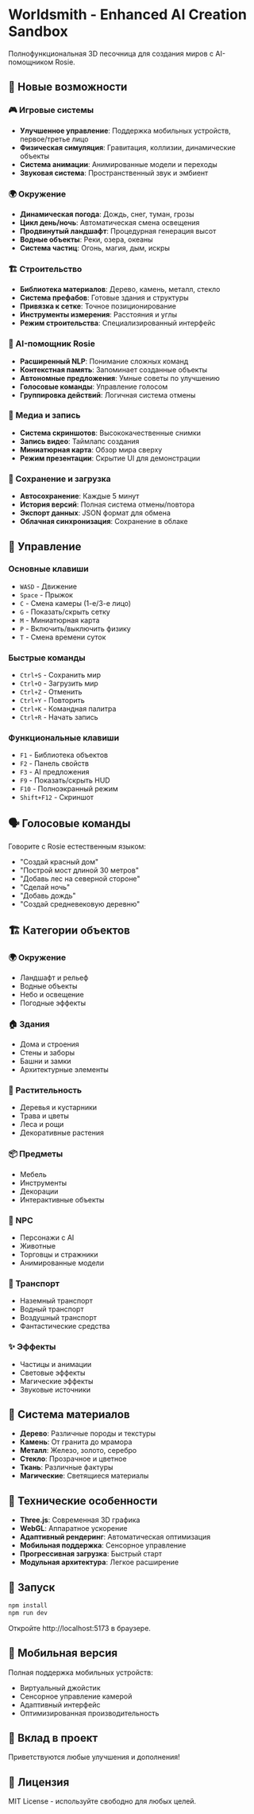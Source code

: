 # Worldsmith - Enhanced AI Creation Sandbox

Полнофункциональная 3D песочница для создания миров с AI-помощником Rosie.

## 🚀 Новые возможности

### 🎮 Игровые системы
- **Улучшенное управление**: Поддержка мобильных устройств, первое/третье лицо
- **Физическая симуляция**: Гравитация, коллизии, динамические объекты
- **Система анимации**: Анимированные модели и переходы
- **Звуковая система**: Пространственный звук и эмбиент

### 🌍 Окружение
- **Динамическая погода**: Дождь, снег, туман, грозы
- **Цикл день/ночь**: Автоматическая смена освещения
- **Продвинутый ландшафт**: Процедурная генерация высот
- **Водные объекты**: Реки, озера, океаны
- **Система частиц**: Огонь, магия, дым, искры

### 🏗️ Строительство
- **Библиотека материалов**: Дерево, камень, металл, стекло
- **Система префабов**: Готовые здания и структуры
- **Привязка к сетке**: Точное позиционирование
- **Инструменты измерения**: Расстояния и углы
- **Режим строительства**: Специализированный интерфейс

### 🤖 AI-помощник Rosie
- **Расширенный NLP**: Понимание сложных команд
- **Контекстная память**: Запоминает созданные объекты
- **Автономные предложения**: Умные советы по улучшению
- **Голосовые команды**: Управление голосом
- **Группировка действий**: Логичная система отмены

### 📸 Медиа и запись
- **Система скриншотов**: Высококачественные снимки
- **Запись видео**: Таймлапс создания
- **Миниатюрная карта**: Обзор мира сверху
- **Режим презентации**: Скрытие UI для демонстрации

### 💾 Сохранение и загрузка
- **Автосохранение**: Каждые 5 минут
- **История версий**: Полная система отмены/повтора
- **Экспорт данных**: JSON формат для обмена
- **Облачная синхронизация**: Сохранение в облаке

## 🎯 Управление

### Основные клавиши
- `WASD` - Движение
- `Space` - Прыжок
- `C` - Смена камеры (1-е/3-е лицо)
- `G` - Показать/скрыть сетку
- `M` - Миниатюрная карта
- `P` - Включить/выключить физику
- `T` - Смена времени суток

### Быстрые команды
- `Ctrl+S` - Сохранить мир
- `Ctrl+O` - Загрузить мир
- `Ctrl+Z` - Отменить
- `Ctrl+Y` - Повторить
- `Ctrl+K` - Командная палитра
- `Ctrl+R` - Начать запись

### Функциональные клавиши
- `F1` - Библиотека объектов
- `F2` - Панель свойств
- `F3` - AI предложения
- `F9` - Показать/скрыть HUD
- `F10` - Полноэкранный режим
- `Shift+F12` - Скриншот

## 🗣️ Голосовые команды

Говорите с Rosie естественным языком:
- "Создай красный дом"
- "Построй мост длиной 30 метров"
- "Добавь лес на северной стороне"
- "Сделай ночь"
- "Добавь дождь"
- "Создай средневековую деревню"

## 🏗️ Категории объектов

### 🌍 Окружение
- Ландшафт и рельеф
- Водные объекты
- Небо и освещение
- Погодные эффекты

### 🏠 Здания
- Дома и строения
- Стены и заборы
- Башни и замки
- Архитектурные элементы

### 🌲 Растительность
- Деревья и кустарники
- Трава и цветы
- Леса и рощи
- Декоративные растения

### 📦 Предметы
- Мебель
- Инструменты
- Декорации
- Интерактивные объекты

### 👥 NPC
- Персонажи с AI
- Животные
- Торговцы и стражники
- Анимированные модели

### 🚗 Транспорт
- Наземный транспорт
- Водный транспорт
- Воздушный транспорт
- Фантастические средства

### ✨ Эффекты
- Частицы и анимации
- Световые эффекты
- Магические эффекты
- Звуковые источники

## 🎨 Система материалов

- **Дерево**: Различные породы и текстуры
- **Камень**: От гранита до мрамора
- **Металл**: Железо, золото, серебро
- **Стекло**: Прозрачное и цветное
- **Ткань**: Различные фактуры
- **Магические**: Светящиеся материалы

## 🔧 Технические особенности

- **Three.js**: Современная 3D графика
- **WebGL**: Аппаратное ускорение
- **Адаптивный рендеринг**: Автоматическая оптимизация
- **Мобильная поддержка**: Сенсорное управление
- **Прогрессивная загрузка**: Быстрый старт
- **Модульная архитектура**: Легкое расширение

## 🚀 Запуск

```bash
npm install
npm run dev
```

Откройте http://localhost:5173 в браузере.

## 📱 Мобильная версия

Полная поддержка мобильных устройств:
- Виртуальный джойстик
- Сенсорное управление камерой
- Адаптивный интерфейс
- Оптимизированная производительность

## 🤝 Вклад в проект

Приветствуются любые улучшения и дополнения!

## 📄 Лицензия

MIT License - используйте свободно для любых целей.
